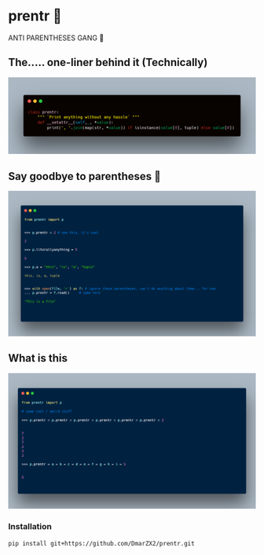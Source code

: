 # prentr :anger:
ANTI PARENTHESES GANG :pinching_hand:

## The..... one-liner behind it (Technically)
![code](/img/code.png)

## Say goodbye to parentheses :nauseated_face:	
![code](/img/example1.png)

## What is this	
![code](/img/example2.png)


### Installation 
    
    pip install git+https://github.com/DmarZX2/prentr.git  
